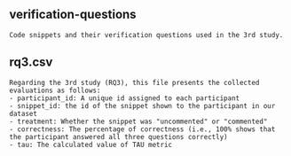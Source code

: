 ## verification-questions
	Code snippets and their verification questions used in the 3rd study.

## rq3.csv
	Regarding the 3rd study (RQ3), this file presents the collected evaluations as follows:
	- participant_id: A unique id assigned to each participant
	- snippet_id: the id of the snippet shown to the participant in our dataset
	- treatment: Whether the snippet was "uncommented" or "commented"
	- correctness: The percentage of correctness (i.e., 100% shows that the participant answered all three questions correctly)
	- tau: The calculated value of TAU metric
